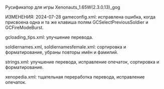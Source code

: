 Русификатор для игры Xenonauts_1.65W(2.3.0.13)_gog


ИЗМЕНЕНИЯ:
2024-07-28
gameconfig.xml: исправлена ошибка, когда присвоена одна и та же клавиша полям GCSelectPreviousSoldier и GCFireModeBurst.

gcloading_tips.xml: улучшение перевода.

soldiernames.xml, soldiernamesfemale.xml: сортировка и форматирование, убраны повторы имён и фамилий.

strings.xml: улучшение перевода, исправление опечаток, сортировка и форматирование.

xenopedia.xml: тщательная переработка перевода, исправление опечаток.

